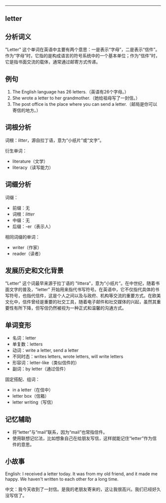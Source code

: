 
---------------
## letter
## 分析词义

"Letter" 这个单词在英语中主要有两个意思：一是表示“字母”，二是表示“信件”。作为“字母”时，它指的是构成语言的符号系统中的一个基本单位；作为“信件”时，它是指书面交流的载体，通常通过邮寄方式传递。

## 例句

1. The English language has 26 letters.（英语有26个字母。）
2. She wrote a letter to her grandmother.（她给祖母写了一封信。）
3. The post office is the place where you can send a letter.（邮局是你可以寄信的地方。）

## 词根分析

词根：*litter*，源自拉丁语，意为“小纸片”或“文字”。

衍生单词：
- literature（文学）
- literacy（读写能力）

## 词缀分析

词缀：
- 前缀：无
- 词根：*litter*
- 中缀：无
- 后缀：-er（表示人）

相同词缀的单词：
- writer（作家）
- reader（读者）

## 发展历史和文化背景

"Letter" 这个词最早来源于拉丁语的 "littera"，意为“小纸片”。在中世纪，随着书面文字的普及，"letter" 开始用来指代书写符号。在英语中，它不仅指代具体的书写符号，也指代信件，这是个人之间以及与政府、机构等交流的重要方式。在欧美文化中，信件曾经是重要的社交工具，随着电子邮件和社交媒体的兴起，虽然其重要性有所下降，但写信仍然被视为一种正式和温馨的沟通方式。

## 单词变形

- 名词：letter
- 单复数：letters
- 动词：write a letter, send a letter
- 不同时态：writes letters, wrote letters, will write letters
- 形容词：letter-like（类似信件的）
- 副词：by letter（通过信件）

固定搭配、组词：
- in a letter（在信中）
- letter box（信箱）
- letter writing（写信）

## 记忆辅助

- 将“letter”与“mail”联系，因为“mail”也常指信件。
- 使用联想记忆法，比如想象自己在给朋友写信，这样就能记住“letter”作为信件的意思。

## 小故事

English: I received a letter today. It was from my old friend, and it made me happy. We haven't written to each other for a long time.

中文：我今天收到了一封信。是我的老朋友寄来的，这让我很高兴。我们已经好久没写信了。

